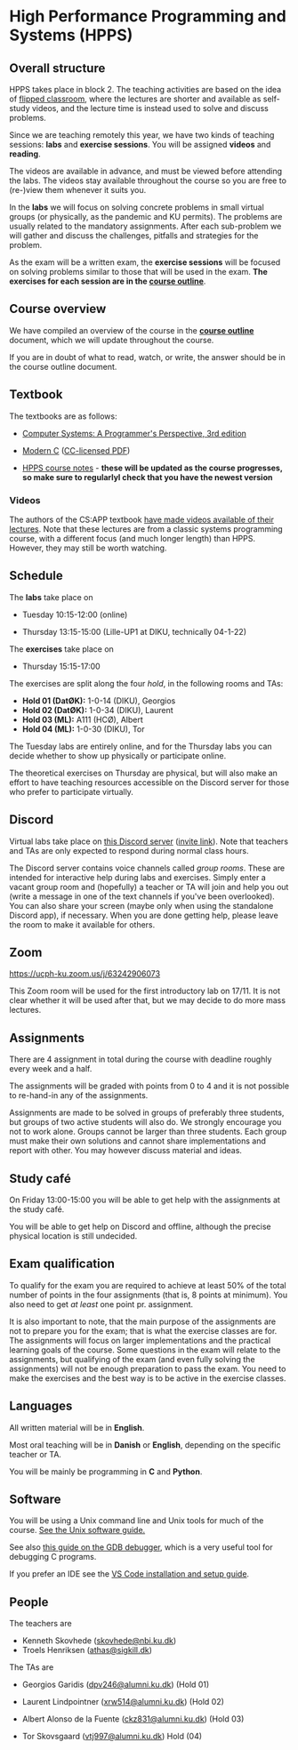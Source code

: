 # High Performance Programming and Systems (HPPS)

## Overall structure

HPPS takes place in block 2.  The teaching activities are based on the
idea of [flipped
classroom](https://en.wikipedia.org/wiki/Flipped_classroom), where
the lectures are shorter and available as self-study videos, and 
the lecture time is instead used to solve and discuss problems.

Since we are teaching remotely this year, we have two kinds of
teaching sessions: **labs** and **exercise sessions**.  You will be
assigned **videos** and **reading**.

The videos are available in advance, and must be viewed before
attending the labs. The videos stay available throughout the course
so you are free to (re-)view them whenever it suits you.

In the **labs** we will focus on solving concrete problems in small
virtual groups (or physically, as the pandemic and KU permits). The
problems are usually related to the mandatory assignments. After each
sub-problem we will gather and discuss the challenges, pitfalls and
strategies for the problem.

As the exam will be a written exam, the **exercise sessions** will be
focused on solving problems similar to those that will be used in the
exam.  **The exercises for each session are in the [course
outline](https://github.com/diku-dk/hpps-e2020-pub/raw/master/course_outline_student.pdf)**.

## Course overview

We have compiled an overview of the course in the 
[**course outline**](https://github.com/diku-dk/hpps-e2020-pub/raw/master/course_outline_student.pdf)
document, which we will update throughout the course.

If you are in doubt of what to read, watch, or write, the answer
should be in the course outline document.

## Textbook

The textbooks are as follows:

* [Computer Systems: A Programmer's Perspective, 3rd edition](https://csapp.cs.cmu.edu/)

* [Modern C](https://modernc.gforge.inria.fr/) ([CC-licensed PDF](https://gforge.inria.fr/frs/download.php/latestfile/5298/ModernC.pdf))

* [HPPS course notes](notes.pdf) - **these will be updated as the
  course progresses, so make sure to regularlyl check that you have
  the newest version**

### Videos

The authors of the CS:APP textbook [have made videos available of their
lectures](https://www.youtube.com/playlist?list=PLmBgoRqEQCWy58EIwLSWwMPfkwLOLRM5R).
Note that these lectures are from a classic systems programming
course, with a different focus (and much longer length) than HPPS.
However, they may still be worth watching.

## Schedule

The **labs** take place on

* Tuesday 10:15-12:00 (online)

* Thursday 13:15-15:00 (Lille-UP1 at DIKU, technically 04-1-22)

The **exercises** take place on

* Thursday 15:15-17:00

The exercises are split along the four *hold*, in the following rooms
and TAs:

* **Hold 01 (DatØK):** 1-0-14 (DIKU), Georgios
* **Hold 02 (DatØK):** 1-0-34 (DIKU), Laurent
* **Hold 03 (ML):** A111 (HCØ), Albert
* **Hold 04 (ML):** 1-0-30 (DIKU), Tor

The Tuesday labs are entirely online, and for the Thursday labs you
can decide whether to show up physically or participate online.

The theoretical exercises on Thursday are physical, but will also make
an effort to have teaching resources accessible on the Discord server
for those who prefer to participate virtually.

## Discord

Virtual labs take place on [this Discord
server](https://discord.com/channels/768764206383366185/) ([invite
link](https://discord.gg/KdXMA3v)).  Note that teachers and TAs are
only expected to respond during normal class hours.

The Discord server contains voice channels called *group rooms*.
These are intended for interactive help during labs and exercises.
Simply enter a vacant group room and (hopefully) a teacher or TA will
join and help you out (write a message in one of the text channels if
you've been overlooked).  You can also share your screen (maybe only
when using the standalone Discord app), if necessary.  When you are
done getting help, please leave the room to make it available for
others.

## Zoom

https://ucph-ku.zoom.us/j/63242906073

This Zoom room will be used for the first introductory lab on 17/11.
It is not clear whether it will be used after that, but we may decide
to do more mass lectures.

## Assignments

There are 4 assignment in total during the course with deadline
roughly every week and a half.

The assignments will be graded with points from 0 to 4 and it is not
possible to re-hand-in any of the assignments.

Assignments are made to be solved in groups of preferably three
students, but groups of two active students will also do. We strongly
encourage you not to work alone. Groups cannot be larger than three
students. Each group must make their own solutions and cannot share
implementations and report with other. You may however discuss
material and ideas.

## Study café

On Friday 13:00-15:00 you will be able to get help with the
assignments at the study café.

You will be able to get help on Discord and offline, although the
precise physical location is still undecided.

## Exam qualification

To qualify for the exam you are required to achieve at least 50% of
the total number of points in the four assignments (that is, 8 points
at minimum). You also need to get *at least* one point pr. assignment.

It is also important to note, that the main purpose of the assignments
are not to prepare you for the exam; that is what the exercise classes
are for. The assignments will focus on larger implementations and the
practical learning goals of the course. Some questions in the exam
will relate to the assignments, but qualifying of the exam (and even
fully solving the assignments) will not be enough preparation to pass
the exam. You need to make the exercises and the best way is to be
active in the exercise classes.

## Languages

All written material will be in **English**.

Most oral teaching will be in **Danish** or **English**, depending on
the specific teacher or TA.

You will be mainly be programming in **C** and **Python**.

## Software

You will be using a Unix command line and Unix tools for much of the
course.  [See the Unix software guide.](unix.md)

See also [this guide on the GDB
debugger](http://beej.us/guide/bggdb/), which is a very useful tool
for debugging C programs.

If you prefer an IDE see the [VS Code installation and setup guide](VSCode.md).

## People

The teachers are

* Kenneth Skovhede (<skovhede@nbi.ku.dk>)
* Troels Henriksen (<athas@sigkill.dk>)

The TAs are

* Georgios Garidis (<dpv246@alumni.ku.dk>) (Hold 01)

* Laurent Lindpointner (<xrw514@alumni.ku.dk>) (Hold 02)

* Albert Alonso de la Fuente (<ckz831@alumni.ku.dk>) (Hold 03)

* Tor Skovsgaard (<vtj997@alumni.ku.dk>) Hold (04)
